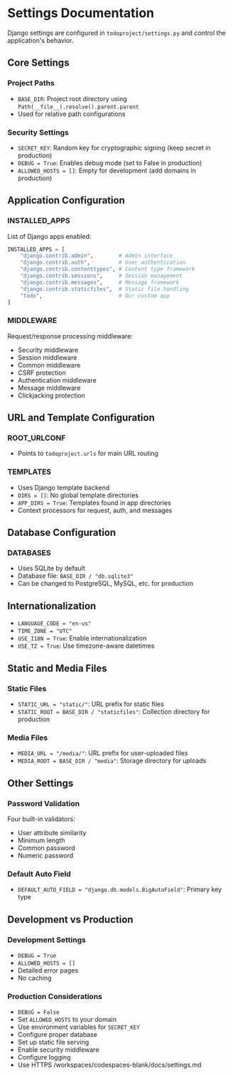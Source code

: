 # Settings Documentation

Django settings are configured in `todoproject/settings.py` and control the application's behavior.

## Core Settings

### Project Paths
- `BASE_DIR`: Project root directory using `Path(__file__).resolve().parent.parent`
- Used for relative path configurations

### Security Settings
- `SECRET_KEY`: Random key for cryptographic signing (keep secret in production)
- `DEBUG = True`: Enables debug mode (set to False in production)
- `ALLOWED_HOSTS = []`: Empty for development (add domains in production)

## Application Configuration

### INSTALLED_APPS
List of Django apps enabled:
```python
INSTALLED_APPS = [
    "django.contrib.admin",        # Admin interface
    "django.contrib.auth",         # User authentication
    "django.contrib.contenttypes", # Content type framework
    "django.contrib.sessions",     # Session management
    "django.contrib.messages",     # Message framework
    "django.contrib.staticfiles",  # Static file handling
    "todo",                        # Our custom app
]
```

### MIDDLEWARE
Request/response processing middleware:
- Security middleware
- Session middleware
- Common middleware
- CSRF protection
- Authentication middleware
- Message middleware
- Clickjacking protection

## URL and Template Configuration

### ROOT_URLCONF
- Points to `todoproject.urls` for main URL routing

### TEMPLATES
- Uses Django template backend
- `DIRS = []`: No global template directories
- `APP_DIRS = True`: Templates found in app directories
- Context processors for request, auth, and messages

## Database Configuration

### DATABASES
- Uses SQLite by default
- Database file: `BASE_DIR / "db.sqlite3"`
- Can be changed to PostgreSQL, MySQL, etc. for production

## Internationalization

- `LANGUAGE_CODE = "en-us"`
- `TIME_ZONE = "UTC"`
- `USE_I18N = True`: Enable internationalization
- `USE_TZ = True`: Use timezone-aware datetimes

## Static and Media Files

### Static Files
- `STATIC_URL = "static/"`: URL prefix for static files
- `STATIC_ROOT = BASE_DIR / "staticfiles"`: Collection directory for production

### Media Files
- `MEDIA_URL = "/media/"`: URL prefix for user-uploaded files
- `MEDIA_ROOT = BASE_DIR / "media"`: Storage directory for uploads

## Other Settings

### Password Validation
Four built-in validators:
- User attribute similarity
- Minimum length
- Common password
- Numeric password

### Default Auto Field
- `DEFAULT_AUTO_FIELD = "django.db.models.BigAutoField"`: Primary key type

## Development vs Production

### Development Settings
- `DEBUG = True`
- `ALLOWED_HOSTS = []`
- Detailed error pages
- No caching

### Production Considerations
- `DEBUG = False`
- Set `ALLOWED_HOSTS` to your domain
- Use environment variables for `SECRET_KEY`
- Configure proper database
- Set up static file serving
- Enable security middleware
- Configure logging
- Use HTTPS</content>
<parameter name="filePath">/workspaces/codespaces-blank/docs/settings.md
